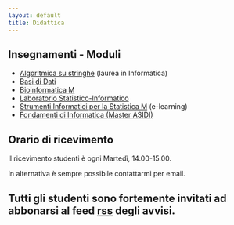 ```yaml
---
layout: default
title: Didattica
---
```

<h2>Insegnamenti - Moduli</h2>
<ul>
<li><a href="Algoritmica su Stringhe">Algoritmica su stringhe</a> (laurea in Informatica)</li>
<li><a href="Basi di Dati">Basi di Dati</a></li>
<li><a href="Bioinformatica_M">Bioinformatica M</a></li>
<li><a href="Laboratorio Statistico-Informatico">Laboratorio Statistico-Informatico</a></li>
<li><a href="Strumenti Informatici per la Statistica-m">Strumenti Informatici per la Statistica M</a> (e-learning)</li>
<li><a href="Fondamenti di Informatica">Fondamenti di Informatica (Master ASIDI)</a></li>
</ul>
<h2>Orario di ricevimento</h2>
Il ricevimento studenti è ogni Martedì, 14.00-15.00.

In alternativa è sempre possibile contattarmi per email.

<h2>
Tutti gli studenti sono fortemente invitati ad abbonarsi al feed <a href="http://identi.ca/gianlucadellavedova/rss">rss</a> degli avvisi.
